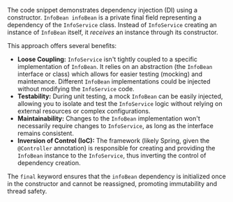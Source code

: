 The code snippet demonstrates dependency injection (DI) using a constructor.  `InfoBean infoBean` is a private final field representing a dependency of the `InfoService` class. Instead of `InfoService` creating an instance of `InfoBean` itself, it *receives* an instance through its constructor. 

This approach offers several benefits:

* **Loose Coupling:** `InfoService` isn't tightly coupled to a specific implementation of `InfoBean`. It relies on an abstraction (the `InfoBean` interface or class) which allows for easier testing (mocking) and maintenance.  Different `InfoBean` implementations could be injected without modifying the `InfoService` code.
* **Testability:** During unit testing, a mock `InfoBean` can be easily injected, allowing you to isolate and test the `InfoService` logic without relying on external resources or complex configurations.
* **Maintainability:** Changes to the `InfoBean` implementation won't necessarily require changes to `InfoService`, as long as the interface remains consistent.
* **Inversion of Control (IoC):** The framework (likely Spring, given the `@Controller` annotation) is responsible for creating and providing the `InfoBean` instance to the `InfoService`, thus inverting the control of dependency creation.

The `final` keyword ensures that the `infoBean` dependency is initialized once in the constructor and cannot be reassigned, promoting immutability and thread safety.